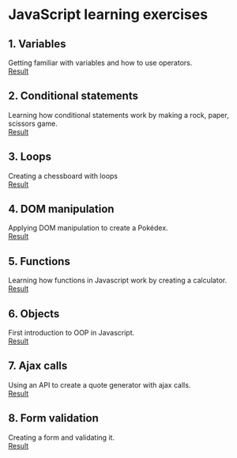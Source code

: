 # JavaScript learning exercises

## 1. Variables
Getting familiar with variables and how to use operators. <br>
[Result](https://github.com/gertvandormael/learning-js/blob/master/1.js-variables/) 

## 2. Conditional statements
Learning how conditional statements work by making a rock, paper, scissors game.<br>
[Result](https://gertvandormael.github.io/learning-js/2.js-conditions/)

## 3. Loops
Creating a chessboard with loops <br>
[Result](https://gertvandormael.github.io/learning-js/3.js-loops/)

## 4. DOM manipulation
Applying DOM manipulation to create a Pokédex. <br>
[Result](https://gertvandormael.github.io/learning-js/4.js-dom-manipulation/pokedex.html)

## 5. Functions
Learning how functions in Javascript work by creating a calculator. <br>
[Result](https://gertvandormael.github.io/learning-js/5.js-functions/)

## 6. Objects
First introduction to OOP in Javascript. <br>
[Result](https://gertvandormael.github.io/learning-js/6.js-objects/)

## 7. Ajax calls
Using an API to create a quote generator with ajax calls. <br>
[Result](https://gertvandormael.github.io/learning-js/7.js-ajax/)

## 8. Form validation
Creating a form and validating it. <br>
[Result](https://gertvandormael.github.io/learning-js/8.js-form/)